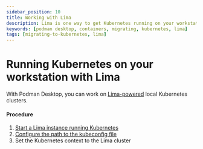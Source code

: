 ```yaml
---
sidebar_position: 10
title: Working with Lima
description: Lima is one way to get Kubernetes running on your workstation.
keywords: [podman desktop, containers, migrating, kubernetes, lima]
tags: [migrating-to-kubernetes, lima]
---
```


# Running Kubernetes on your workstation with Lima

With Podman Desktop, you can work on [Lima-powered](https://lima-vm.io/) local Kubernetes clusters.

#### Procedure

1. [Start a Lima instance running Kubernetes](/docs/onboarding/containers/creating-a-lima-instance-with-podman-desktop)
1. [Configure the path to the kubeconfig file](/docs/kubernetes/configuring-access-to-a-kubernetes-cluster)
1. Set the Kubernetes context to the Lima cluster
